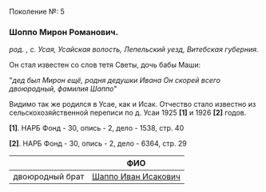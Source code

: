 Поколение №: 5

### Шоппо Мирон Романович.

_род. , с. Усая, Усайская волость, Лепельский уезд, Витебская губерния._


Он стал известен со слов тетя Светы, дочь бабы Маши:

"_дед был Мирон ещё, родня дедушки Ивана
Он скорей всего двоюродный, фамилия Шаппо_"

Видимо так же родился в Усае, как и Исак.
Отчество стало известно из сельскохозяйственной переписи по д. Усаи 1925 **[1]** и 1926 **[2]** годов.

**[1]**. НАРБ Фонд - 30, опись - 2, дело - 1538, стр. 40

**[2]**. НАРБ Фонд - 30, опись - 2, дело - 6364, стр. 29

|                 | ФИО                                                    |
|-----------------|--------------------------------------------------------|
| двоюродный брат | [Шаппо Иван Исакович](/ancestors/5-Шаппо-Иван-Исакович)|
